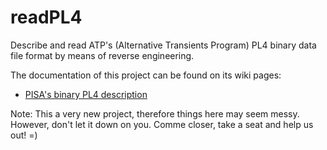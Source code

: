 # readPL4
Describe and read ATP's (Alternative Transients Program) PL4 binary data file format by means of reverse engineering.

The documentation of this project can be found on its wiki pages:
* [PISA's binary PL4 description](https://github.com/ldemattos/readPL4/wiki/PISA's-PL4-Format)

Note: This a very new project, therefore things here may seem messy. However, don't let it down on you. Comme closer, take a seat and help us out! =)
